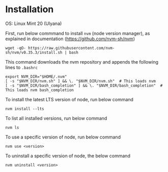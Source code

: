 # Installation

OS: Linux Mint 20 (Ulyana)

First, run below commmand to install `nvm` (node version manager), as explained in documentation (https://github.com/nvm-sh/nvm)

    wget -qO- https://raw.githubusercontent.com/nvm-sh/nvm/v0.35.3/install.sh | bash

This command downloads the nvm repository and appends the following lines to `.bashrc`

    export NVM_DIR="$HOME/.nvm"
    [ -s "$NVM_DIR/nvm.sh" ] && \. "$NVM_DIR/nvm.sh"  # This loads nvm
    [ -s "$NVM_DIR/bash_completion" ] && \. "$NVM_DIR/bash_completion"  # This loads nvm bash_completion

To install the latest LTS version of node, run below command

    nvm install --lts

To list all installed versions, run below command

    nvm ls

To use a specific version of node, run below command

    nvm use <version>

To uninstall a specific version of node, the below command

    nvm uninstall <version>
